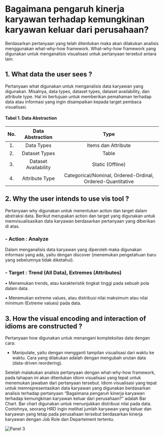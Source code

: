 # Bagaimana pengaruh kinerja karyawan terhadap kemungkinan karyawan keluar dari perusahaan?

Berdasarkan pertanyaan yang telah ditentukan maka akan dilakukan analisis menggunakan what-why-how framework. What-why-how framework yang digunakan untuk menganalisis visualisasi untuk pertanyaan tersebut antara lain:
## 1.	What data the user sees ?
Pertanyaan what digunakan untuk menganalisis data karyawan yang digunakan. Misalnya, data types, dataset types, dataset availability, dan attribute type. Hal ini bertujuan untuk memberikan pemahaman terhadap data atau informasi yang ingin disampaikan kepada target pembaca visualisasi.

#### Tabel 1. Data Abstraction 

**No.**|**Data Abstraction**|**Type**
:-----:|:-----:|:-----:
1.|Data Types|Items dan Attribute
2.|Dataset Types|Table
3.|Dataset Availability|Static (Offline)
4.|Attribute Type|Categorical/Nominal, Ordered-Ordinal, Ordered-Quantitative


## 2.	Why the user intends to use vis tool ?
Pertanyaan why digunakan untuk menentukan action dan target dalam abstraksi data. Berikut merupakan action dan target yang digunakan untuk memvisualisasikan data karyawan berdasarkan pertanyaan yang diberikan di atas.
### -	Action : Analyze
Dalam menganalisis data karyawan yang diperoleh maka digunakan informasi yang ada, yaitu dengan discover (menemukan pengetahuan baru yang sebelumnya tidak diketahui).
### -	Target : Trend (All Data), Extremes (Attributes)

•	Menemukan trends, atau karakteristik tingkat tinggi pada sebuah pola dalam data.

•	Menemukan extreme values, atau distribusi nilai maksimum atau nilai minimum (Extreme values) pada data.

## 3.	How the visual encoding and interaction of idioms are constructed ?
Pertanyaan how digunakan untuk menangani kompleksitas data dengan cara:
-	Manipulate, yaitu dengan mengganti tampilan visualisasi dari waktu ke waktu.
Cara yang dilakukan adalah dengan mengubah urutan data (data-driven reordering).

Setelah malakukan analisis pertanyaan dengan what-why-how framework, pada tahapan ini akan ditentukan idiom visualisasi yang tepat untuk menemukan jawaban dari pertanyaan tersebut. Idiom visualisasi yang tepat untuk memrepresentasikan data karyawan yang digunakan berdasarkan analisis terhadap pertanyaan “Bagaimana pengaruh kinerja karyawan terhadap kemungkinan karyawan keluar dari perusahaan?” adalah Bar Chart. Bar chart digunakan untuk menunjukkan distribusi nilai pada data. Contohnya, seorang HRD ingin melihat jumlah karyawan yang keluar dan karyawan yang tetap pada perusahaan tersebut berdasarkan kinerja karyawan dengan Job Role dan Departement tertentu.

![Panel 3](https://user-images.githubusercontent.com/43488092/102042232-e7d12700-3e03-11eb-8fca-b01c302a065a.jpg)

